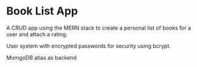 # Book List App

A CRUD app using the MERN stack to create a personal list of books for a user and attach a rating.

User system with encrypted passwords for security using bcrypt.

MomgoDB atlas as backend
